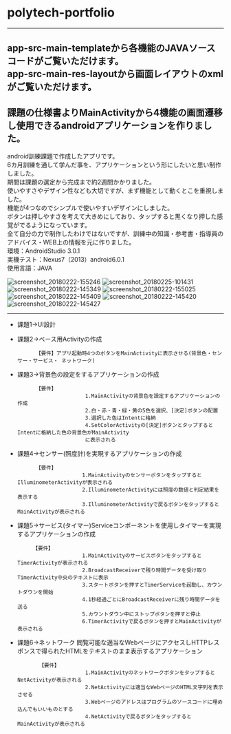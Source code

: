 # polytech-portfolio
---
app-src-main-templateから各機能のJAVAソースコードがご覧いただけます。  
app-src-main-res-layoutから画面レイアウトのxmlがご覧いただけます。  
---
**課題の仕様書よりMainActivityから4機能の画面遷移し使用できるandroidアプリケーションを作りました。**  
---
android訓練課題で作成したアプリです。  
6カ月訓練を通して学んだ事を、アプリケーションという形にしたいと思い制作しました。  
期間は課題の選定から完成まで約2週間かかりました。  
使いやすさやデザイン性なども大切ですが、まず機能として動くとこを重視しました。  
機能が4つなのでシンプルで使いやすいデザインにしました。   
ボタンは押しやすさを考えて大きめにしており、タップすると黒くなり押した感覚がでるようになっています。  
全て自分の力で制作したわけではないですが、訓練中の知識・参考書・指導員のアドバイス・WEB上の情報を元に作りました。    
環境：AndroidStudio 3.0.1    
実機テスト：Nexus7（2013）android6.0.1  
使用言語：JAVA


![screenshot_20180222-155246](https://user-images.githubusercontent.com/35995374/36581675-77278546-18b1-11e8-95bf-a025560a4044.png)
![screenshot_20180225-101431](https://user-images.githubusercontent.com/35995374/36649058-830251a6-1add-11e8-99cf-9ebe12afe88b.png)
![screenshot_20180222-145349](https://user-images.githubusercontent.com/35995374/36580472-c444c722-18ab-11e8-865e-aaf408ce4cdd.png)
![screenshot_20180222-155025](https://user-images.githubusercontent.com/35995374/36581625-318d784c-18b1-11e8-9d73-acb47513d567.png)
![screenshot_20180222-145409](https://user-images.githubusercontent.com/35995374/36580473-c46fcc92-18ab-11e8-9cce-a6d9c950948a.png)
![screenshot_20180222-145420](https://user-images.githubusercontent.com/35995374/36580474-c49507aa-18ab-11e8-84ff-a61f9eb7e3be.png)
![screenshot_20180222-145427](https://user-images.githubusercontent.com/35995374/36580475-c4b9d7c4-18ab-11e8-9687-8bee19ba3bef.png)

---

- 課題1→UI設計

  

- 課題2→ベース用Activityの作成

  
            【要件】アプリ起動時4つのボタンをMainActivityに表示させる(背景色・センサー・サービス・ ネットワーク)
            

- 課題3→背景色の設定をするアプリケーションの作成

            【要件】 
                            1.MainActivityの背景色を設定するアプリケーションの作成
                            2.白・赤・青・緑・黄の5色を選択、[決定]ボタンの配置
                            3.選択した色はIntentに格納
                            4.SetColorActivityの[決定]ボタンとタップするとIntentに格納した色の背景色がMainActivity
                            に表示される

- 課題4→センサー(照度計)を実現するアプリケーションの作成

            【要件】
                           1.MainActivityのセンサーボタンをタップするとIlluminometerActivityが表示される
                           2.IlluminometerActivityには照度の数値と判定結果を表示する
                           3.IlluminometerActivityで戻るボタンをタップするとMainActivityが表示される

- 課題5→サービス(タイマー)Serviceコンポーネントを使用しタイマーを実現するアプリケーションの作成

           【要件】
                           1.MainActivityのサービスボタンをタップするとTimerActivityが表示される
                           2.BroadcastReceiverで残り時間データを受け取りTimerActivity中央のテキストに表示
                           3.スタートボタンを押すとTimerServiceを起動し、カウントダウンを開始
                           4.1秒経過ごとにBroadcastReceiverに残り時間データを送る
                           5.カウントダウン中にストップボタンを押すと停止
                           6.TimerActivityで戻るボタンを押すとMainActivityが表示される

- 課題6→ネットワーク  閲覧可能な適当なWebページにアクセスしHTTPレスポンスで得られたHTMLをテキストのまま表示するアプリケーション
 
             【要件】
                            1.MainActivityのネットワークボタンをタップするとNetActivityが表示される
                            2.NetActivityには適当なWebページのHTML文字列を表示させる
                            3.Webページのアドレスはプログラムのソースコードに埋め込んでもいいものとする
                            4.NetActivityで戻るボタンをタップするとMainActivityが表示される
